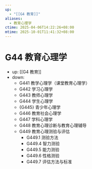 ```yaml
---
up:
  - "[[G4 教育]]"
aliases:
  - 教育心理学
ctime: 2025-04-06T14:22:26+08:00
mtime: 2025-10-01T11:41:32+08:00
---
```


# G44 教育心理学

- up: [[G4 教育]]
- down:	
	- G441 教学心理学（课堂教育心理学）
	- G442 学习心理学
	- G443 教师心理学
	- G444 学生心理学
	- {G445} 青少年心理学
	- G446 教育社会心理学
	- G447 学科心理学
	- G448 教育心理诊断与教育心理辅导
	- G449 教育心理测验与评估
		- G449.1 测验方法
		- G449.4 智力测验
		- G449.5 能力测验
		- G449.6 性格测验
		- G449.7 评估方法与标准
	
